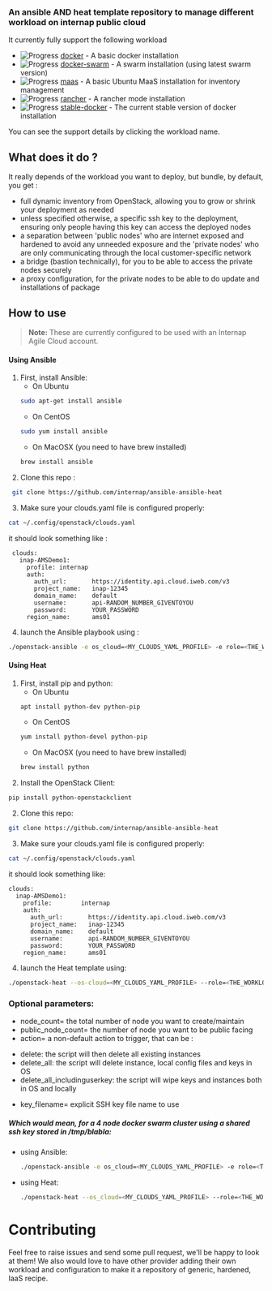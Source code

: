 ### An ansible AND heat template repository to manage different workload on internap public cloud


It currently fully support the following workload

+ ![Progress](http://progressed.io/bar/80)   [docker](/roles/docker) - A basic docker installation
+ ![Progress](http://progressed.io/bar/80)   [docker-swarm](/roles/docker-swarm) - A swarm installation (using latest swarm version)
+ ![Progress](http://progressed.io/bar/40)   [maas](/roles/maas)  - A basic Ubuntu MaaS installation for inventory management
+ ![Progress](http://progressed.io/bar/20)   [rancher](/roles/rancher) - A rancher mode installation
+ ![Progress](http://progressed.io/bar/100)  [stable-docker](/roles/stable-docker)  - The current stable version of docker installation

You can see the support details by clicking the workload name.

## What does it do ?
It really depends of the workload you want to deploy, but bundle, by default, you get :
- full dynamic inventory from OpenStack, allowing you to grow or shrink your deployment as needed
- unless specified otherwise, a specific ssh key to the deployment, ensuring only
people having this key can access the deployed nodes
- a separation between 'public nodes' who are internet exposed and hardened to
avoid any unneeded exposure and the 'private nodes' who are only communicating
through the local customer-specific network
- a bridge (bastion technically), for you to be able to access the private nodes securely
- a proxy configuration, for the private nodes to be able to do update and installations of package

## How to use
> **Note:** These are currently configured to be used with an Internap Agile Cloud account.

#### Using Ansible
1. First, install Ansible:
   * On Ubuntu
   ```bash
   sudo apt-get install ansible
   ```
   * On CentOS
   ```bash
   sudo yum install ansible
   ```
   * On MacOSX (you need to have brew installed)
   ```bash
   brew install ansible
   ```
2. Clone this repo :
  ```bash
   git clone https://github.com/internap/ansible-ansible-heat
  ```
3. Make sure your clouds.yaml file is configured properly:
  ```bash
  cat ~/.config/openstack/clouds.yaml
  ```
  it should look something like :
 ```text
  clouds:
    inap-AMSDemo1:
      profile: internap
      auth:
        auth_url:       https://identity.api.cloud.iweb.com/v3
        project_name:   inap-12345
        domain_name:    default
        username:       api-RANDOM_NUMBER_GIVENTOYOU
        password:       YOUR_PASSWORD
      region_name:      ams01
  ```

4. launch the Ansible playbook using :
  ```bash
  ./openstack-ansible -e os_cloud=<MY_CLOUDS_YAML_PROFILE> -e role=<THE_WORKLOAD_NAME>
  ```

#### Using Heat
1. First, install pip and python:
   * On Ubuntu
   ```bash
   apt install python-dev python-pip
   ```
   * On CentOS
   ```bash
   yum install python-devel python-pip
   ```
   * On MacOSX (you need to have brew installed)
   ```bash
   brew install python
   ```
2. Install the OpenStack Client:
  ```bash
  pip install python-openstackclient
  ```
2. Clone this repo:
  ```bash
  git clone https://github.com/internap/ansible-ansible-heat
  ```
3. Make sure your clouds.yaml file is configured properly:
  ```bash
  cat ~/.config/openstack/clouds.yaml
  ```
  it should look something like:
  ```text
  clouds:
    inap-AMSDemo1:
      profile:        internap
      auth:
        auth_url:       https://identity.api.cloud.iweb.com/v3
        project_name:   inap-12345
        domain_name:    default
        username:       api-RANDOM_NUMBER_GIVENTOYOU
        password:       YOUR_PASSWORD
      region_name:      ams01
  ```
4. launch the Heat template using:
  ```bash
  ./openstack-heat --os-cloud=<MY_CLOUDS_YAML_PROFILE> --role=<THE_WORKLOAD_NAME>
  ```

### Optional parameters:
* node_count= the total number of node you want to create/maintain
* public_node_count= the number of node you want to be public facing
* action= a non-default action to trigger, that can be :
 - delete: the script will then delete all existing instances
 - delete_all: the script will delete instance, local config files and keys in OS
 - delete_all_includinguserkey: the script will wipe keys and instances both in OS and locally
* key_filename= explicit SSH key file name to use

##### Which would mean, for a 4 node docker swarm cluster using a shared ssh key stored in /tmp/blabla:
* using Ansible:
  ```bash
  ./openstack-ansible -e os_cloud=<MY_CLOUDS_YAML_PROFILE> -e role=<THE_WORKLOAD_NAME> -e node_count=4 -e key_filename=/tmp/blabla
  ```
* using Heat:
  ```bash
  ./openstack-heat --os_cloud=<MY_CLOUDS_YAML_PROFILE> --role=<THE_WORKLOAD_NAME> --node_count=4 --key_filename=/tmp/blabla
  ```

# Contributing
Feel free to raise issues and send some pull request, we'll be happy to look at them!
We also would love to have other provider adding their own workload and configuration
to make it a repository of generic, hardened, IaaS recipe.  
